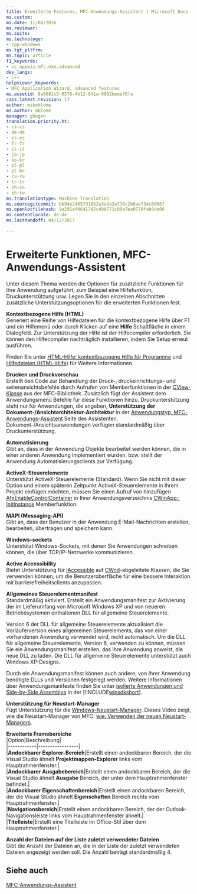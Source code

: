 ```yaml
---
title: Erweiterte Features, MFC-Anwendungs-Assistent | Microsoft Docs
ms.custom: 
ms.date: 11/04/2016
ms.reviewer: 
ms.suite: 
ms.technology:
- cpp-windows
ms.tgt_pltfrm: 
ms.topic: article
f1_keywords:
- vc.appwiz.mfc.exe.advanced
dev_langs:
- C++
helpviewer_keywords:
- MFC Application Wizard, advanced features
ms.assetid: 8a6681c5-6576-4b12-841a-6862beee76fa
caps.latest.revision: 17
author: mikeblome
ms.author: mblome
manager: ghogen
translation.priority.ht:
- cs-cz
- de-de
- es-es
- fr-fr
- it-it
- ja-jp
- ko-kr
- pl-pl
- pt-br
- ru-ru
- tr-tr
- zh-cn
- zh-tw
ms.translationtype: Machine Translation
ms.sourcegitcommit: bb94e24657d16b2a3eda3a770c2b6ae734c6006f
ms.openlocfilehash: 9a291af4641742cd9b771c80a7ea0770fab6de06
ms.contentlocale: de-de
ms.lasthandoff: 04/12/2017

---
```

# <a name="advanced-features-mfc-application-wizard"></a>Erweiterte Funktionen, MFC-Anwendungs-Assistent
Unter diesem Thema werden die Optionen für zusätzliche Funktionen für Ihre Anwendung aufgeführt, zum Beispiel eine Hilfefunktion, Druckunterstützung usw. Legen Sie in den einzelnen Abschnitten zusätzliche Unterstützungsoptionen für die erweiterten Funktionen fest.  
  
 **Kontextbezogene Hilfe (HTML)**  
 Generiert eine Reihe von Hilfedateien für die kontextbezogene Hilfe über F1 und ein Hilfemenü oder durch Klicken auf eine **Hilfe** Schaltfläche in einem Dialogfeld. Zur Unterstützung der Hilfe ist der Hilfecompiler erforderlich. Sie können den Hilfecompiler nachträglich installieren, indem Sie Setup erneut ausführen.  
  
 Finden Sie unter [HTML-Hilfe: kontextbezogene Hilfe für Programme](../../mfc/html-help-context-sensitive-help-for-your-programs.md) und [Hilfedateien (HTML-Hilfe)](../../ide/help-files-html-help.md) für Weitere Informationen.  
  
 **Drucken und Druckvorschau**  
 Erstellt den Code zur Behandlung der Druck-, druckeinrichtungs- und seitenansichtsbefehle durch Aufrufen von Memberfunktionen in der [CView-Klasse](../../mfc/reference/cview-class.md) aus der MFC-Bibliothek. Zusätzlich fügt der Assistent dem Anwendungsmenü Befehle für diese Funktionen hinzu. Druckunterstützung steht nur für Anwendungen, die angeben, **Unterstützung der Dokument-/Ansichtarchitektur-Architektur** in der [Anwendungstyp, MFC-Anwendungs-Assistent](../../mfc/reference/application-type-mfc-application-wizard.md) Seite des Assistenten. Dokument-/Ansichtsanwendungen verfügen standardmäßig über Druckunterstützung.  
  
 **Automatisierung**  
 Gibt an, dass in der Anwendung Objekte bearbeitet werden können, die in einer anderen Anwendung implementiert wurden, bzw. stellt der Anwendung Automatisierungsclients zur Verfügung.  
  
 **ActiveX-Steuerelemente**  
 Unterstützt ActiveX-Steuerelemente (Standard). Wenn Sie nicht mit dieser Option und einem späteren Zeitpunkt ActiveX-Steuerelemente in Ihrem Projekt einfügen möchten, müssen Sie einen Aufruf von hinzufügen [AfxEnableControlContainer](ole-initialization.md#afxenablecontrolcontainer) in Ihrer Anwendungsverzeichnis [CWinApp:: InitInstance](../../mfc/reference/cwinapp-class.md#initinstance) Memberfunktion.  
  
 **MAPI (Messaging-API)**  
 Gibt an, dass der Benutzer in der Anwendung E-Mail-Nachrichten erstellen, bearbeiten, übertragen und speichern kann.  
  
 **Windows-sockets**  
 Unterstützt Windows-Sockets, mit denen Sie Anwendungen schreiben können, die über TCP/IP-Netzwerke kommunizieren.  
  
 **Active Accessibility**  
 Bietet Unterstützung für [IAccessible](http://msdn.microsoft.com/library/windows/desktop/dd318466) auf [CWnd](../../mfc/reference/cwnd-class.md)-abgeleitete Klassen, die Sie verwenden können, um die Benutzeroberfläche für eine bessere Interaktion mit barrierefreiheitsclients anzupassen.  
  
 **Allgemeines Steuerelementmanifest**  
 Standardmäßig aktiviert. Erstellt ein Anwendungsmanifest zur Aktivierung der im Lieferumfang von Microsoft Windows XP und von neueren Betriebssystemen enthaltenen DLL für allgemeine Steuerelemente.  
  
 Version 6 der DLL für allgemeine Steuerelemente aktualisiert die Vorläuferversion eines allgemeinen Steuerelements, das von einer vorhandenen Anwendung verwendet wird, nicht automatisch. Um die DLL für allgemeine Steuerelemente, Version 6, verwenden zu können, müssen Sie ein Anwendungsmanifest erstellen, das Ihre Anwendung anweist, die neue DLL zu laden. Die DLL für allgemeine Steuerelemente unterstützt auch Windows XP-Designs.  
  
 Durch ein Anwendungsmanifest können auch andere, von Ihrer Anwendung benötigte DLLs und Versionen festgelegt werden. Weitere Informationen über Anwendungsmanifeste finden Sie unter [isolierte Anwendungen und Side-by-Side Assemblys](http://msdn.microsoft.com/library/dd408052) in der [!INCLUDE[winsdkshort](../../atl-mfc-shared/reference/includes/winsdkshort_md.md)].  
  
 **Unterstützung für Neustart-Manager**  
 Fügt Unterstützung für die [Windows-Neustart-Manager](http://msdn.microsoft.com/library/windows/desktop/aa373680\(v=vs.85\).aspx). Dieses Video zeigt, wie die Neustart-Manager von MFC: [wie: Verwenden der neuen Neustart-Managers](http://msdn.microsoft.com/vstudio/ee886407).  
  
 **Erweiterte Framebereiche**  
 |Option|Beschreibung|  
|------------|-----------------|  
|**Andockbarer Explorer-Bereich**|Erstellt einen andockbaren Bereich, der die Visual Studio ähnelt **Projektmappen-Explorer** links vom Hauptrahmenfenster.|  
|**Andockbarer Ausgabebereich**|Erstellt einen andockbaren Bereich, der die Visual Studio ähnelt **Ausgabe** Bereich, der unter dem Hauptrahmenfenster befindet.|  
|**Andockbarer Eigenschaftenbereich**|Erstellt einen andockbaren Bereich, der die Visual Studio ähnelt **Eigenschaften** Bereich rechts vom Hauptrahmenfenster.|  
|**Navigationsbereich**|Erstellt einen andockbaren Bereich, der der Outlook-Navigationsleiste links vom Hauptrahmenfenster ähnelt.|  
|**Titelleiste**|Erstellt eine Titelleiste im Office-Stil über dem Hauptrahmenfenster.|  
  
 **Anzahl der Dateien auf der Liste zuletzt verwendeter Dateien**  
 Gibt die Anzahl der Dateien an, die in der Liste der zuletzt verwendeten Dateien angezeigt werden soll. Die Anzahl beträgt standardmäßig 4.  
  
## <a name="see-also"></a>Siehe auch  
 [MFC-Anwendungs-Assistent](../../mfc/reference/mfc-application-wizard.md)


